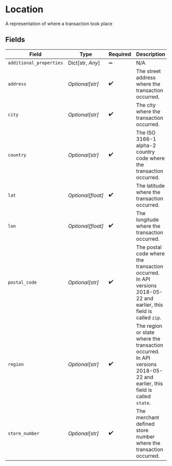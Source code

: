 # Location

A representation of where a transaction took place


## Fields

| Field                                                                                                                     | Type                                                                                                                      | Required                                                                                                                  | Description                                                                                                               |
| ------------------------------------------------------------------------------------------------------------------------- | ------------------------------------------------------------------------------------------------------------------------- | ------------------------------------------------------------------------------------------------------------------------- | ------------------------------------------------------------------------------------------------------------------------- |
| `additional_properties`                                                                                                   | Dict[str, *Any*]                                                                                                          | :heavy_minus_sign:                                                                                                        | N/A                                                                                                                       |
| `address`                                                                                                                 | *Optional[str]*                                                                                                           | :heavy_check_mark:                                                                                                        | The street address where the transaction occurred.                                                                        |
| `city`                                                                                                                    | *Optional[str]*                                                                                                           | :heavy_check_mark:                                                                                                        | The city where the transaction occurred.                                                                                  |
| `country`                                                                                                                 | *Optional[str]*                                                                                                           | :heavy_check_mark:                                                                                                        | The ISO 3166-1 alpha-2 country code where the transaction occurred.                                                       |
| `lat`                                                                                                                     | *Optional[float]*                                                                                                         | :heavy_check_mark:                                                                                                        | The latitude where the transaction occurred.                                                                              |
| `lon`                                                                                                                     | *Optional[float]*                                                                                                         | :heavy_check_mark:                                                                                                        | The longitude where the transaction occurred.                                                                             |
| `postal_code`                                                                                                             | *Optional[str]*                                                                                                           | :heavy_check_mark:                                                                                                        | The postal code where the transaction occurred. In API versions 2018-05-22 and earlier, this field is called `zip`.       |
| `region`                                                                                                                  | *Optional[str]*                                                                                                           | :heavy_check_mark:                                                                                                        | The region or state where the transaction occurred. In API versions 2018-05-22 and earlier, this field is called `state`. |
| `store_number`                                                                                                            | *Optional[str]*                                                                                                           | :heavy_check_mark:                                                                                                        | The merchant defined store number where the transaction occurred.                                                         |